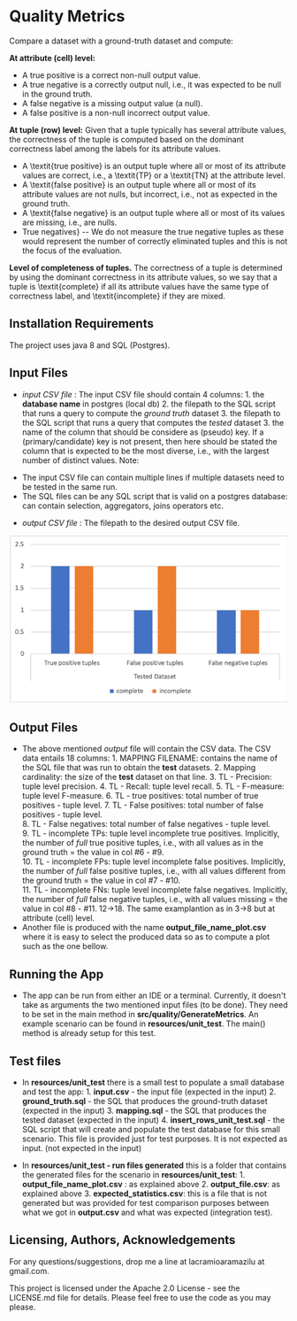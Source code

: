 # Quality Metrics 

Compare a dataset with a ground-truth dataset and compute:

__At attribute (cell) level:__
* A true positive is a correct  non-null output value.
* A true negative is a correctly output null, i.e., it was expected to be null in the ground truth.
* A false negative is a missing output value (a null).
* A false positive is a non-null incorrect output value.


__At tuple (row) level:__
Given that a tuple typically has several attribute values, the correctness of the tuple is computed based on the dominant correctness label among the labels for its attribute values.
* A \textit{true positive} is an output tuple where all or most of its attribute values are correct, i.e., a \textit{TP} or a \textit{TN} at the attribute level.
* A \textit{false positive} is an output tuple where all or most of its attribute values are not nulls, but incorrect, i.e., not as expected in the ground truth.
* A \textit{false negative} is an output tuple where all or most of its values are missing, i.e., are nulls. 
* True negatives} -- We do not measure the true negative tuples as these would represent the number of correctly eliminated tuples and this is not the focus of the evaluation.

__Level of completeness of tuples.__
The correctness of a tuple is determined by using the dominant correctness in its attribute values, so we say that a tuple is \textit{complete} if all its attribute values have the same type of correctness label, and \textit{incomplete} if they are mixed.

## Installation Requirements

The project uses java 8 and SQL (Postgres). 

## Input Files

* _input CSV file_ : The input CSV file should contain 4 columns: 
                    1. the __database name__ in postgres (local db)
                    2. the filepath to the SQL script that runs a query to compute the *ground truth* dataset
                    3. the filepath to the SQL script that runs a query that computes the *tested* dataset
                    3. the name of the column that should be considere as (pseudo) key. If a (primary/candidate) key is not present, then here should be stated the column that is expected to be the most diverse, i.e., with the largest number of distinct values.
Note:

- The input CSV file can contain multiple lines if multiple datasets need to be tested in the same run. 
- The SQL files can be any SQL script that is valid on a postgres database: can contain selection, aggregators, joins operators etc.


* _output CSV file_ : The filepath to the desired output CSV file.

![Classify messages example](plot_example.png)

## Output Files

* The above mentioned _output_ file will contain the CSV data. The CSV data entails 18 columns:
        1. MAPPING FILENAME: contains the name of the SQL file that was run to obtain the __test__  datasets.
        2. Mapping cardinality: the size of the __test__  dataset on that line.
        3. TL - Precision: tuple level precision.
        4. TL - Recall: tuple level recall.
        5. TL - F-measure: tuple level F-measure.
        6. TL - true positives: total number of true positives - tuple level.
        7. TL - False positives: total number of false positives - tuple level.	 
        8. TL - False negatives: total number of false negatives - tuple level.	 
        9. TL - incomplete TPs: tuple level incomplete true positives. Implicitly, the number of *full* true positive tuples, i.e., with all values as in the ground truth = the value in col #6 - #9.	 
        10. TL - incomplete FPs: tuple level incomplete false positives. Implicitly, the number of *full* false positive tuples, i.e., with all values different from the ground truth = the value in col #7 - #10.	 	 
        11. TL - incomplete FNs: tuple level incomplete false negatives. Implicitly, the number of *full* false negative tuples, i.e., with all values missing = the value in col #8 - #11.	
        12->18. The same examplantion as in 3->8 but at attribute (cell) level. 	 
* Another file is produced with the name __output_file_name_plot.csv__ where it is easy to select the produced data so as to compute a plot such as the one bellow.

## Running the App

* The app can be run from either an IDE or a terminal. Currently, it doesn't take as arguments the two mentioned input files (to be done). They need to be set in the main method in __src/quality/GenerateMetrics__. 
An example scenario can be found in __resources/unit_test__. The main() method is already setup for this test.

## Test files 

* In __resources/unit_test__ there is a small test to populate a small database and test the app:
        1. __input.csv__ - the input file (expected in the input)
        2. __ground_truth.sql__ - the SQL that produces the ground-truth dataset (expected in the input)
        3. __mapping.sql__ - the SQL that produces the tested dataset (expected in the input)
        4. __insert_rows_unit_test.sql__ - the SQL script that will create and populate the test database for this small scenario. This file is provided just for test purposes. It is not expected as input. (not expected in the input)

* In __resources/unit_test - run files generated__  this is a folder that contains the generated files for the scenario in __resources/unit_test__:
        1. __output_file_name_plot.csv__ : as explained above
        2. __output_file.csv__: as explained above
        3. __expected_statistics.csv__: this is a file that is not generated but was provided for test comparison purposes between what we got in __output.csv__ and what was expected (integration test).

## Licensing, Authors, Acknowledgements

For any questions/suggestions, drop me a line at lacramioaramazilu at gmail.com.  

This project is licensed under the Apache 2.0 License - see the LICENSE.md file for details. Please feel free to use the code as you may please. 